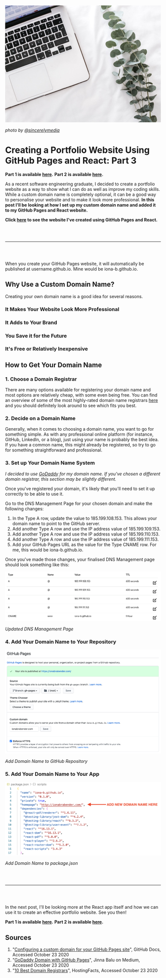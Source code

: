 ![Cover Image](./cover-image.jpg)

*photo by [@sincerelymedia](https://unsplash.com/@sincerelymedia)*

# Creating a Portfolio Website Using GitHub Pages and React: Part 3

**Part 1 is available [here](https://dev.to/ionabrabender/creating-a-portfolio-website-using-github-pages-and-react-part-1-1mm4).**
**Part 2 is available [here](https://dev.to/ionabrabender/creating-a-portfolio-website-using-github-pages-and-react-part-2-16e1).**

As a recent software engineering graduate, I decided to create a portfolio website as a way to show what I can do as well as improve my coding skills. While a custom domain name is completely optional, it can be a good way to personalise your website and to make it look more professional. **In this post I'll be looking at how I set up my custom domain name and added it to my GitHub Pages and React website.**

**Click [here](https://ionabrabender.com/) to see the website I've created using GitHub Pages and React.**

<br></br>
***
<br></br>

When you create your GitHub Pages website, it will automatically be published at username.github.io. Mine would be iona-b.github.io. 



## Why Use a Custom Domain Name?

Creating your own domain name is a good idea for several reasons. 

### It Makes Your Website Look More Professional



### It Adds to Your Brand



### You Save it for the Future



### It's Free or Relatively Inexpensive



## How to Get Your Domain Name



### 1. Choose a Domain Registrar

There are many options available for registering your domain name and most options are relatively cheap, with some even being free. You can find an overview of some of the most highly-rated domain name registrars [here](https://hostingfacts.com/domain-registrars/) and you should definitely look around to see which fits you best.

### 2. Decide on a Domain Name

Generally, when it comes to choosing a domain name, you want to go for something simple. As with any professional online platform (for instance, GitHub, LinkedIn, or a blog), just using your name is probably the best idea. If you have a common name, this might already be registered, so try to go for something straightforward and professional.

### 3. Set up Your Domain Name System

*I decided to use [GoDaddy](https://www.godaddy.com/offers/brand/repeat?isc=goodbr01&gclid=CjwKCAjw_sn8BRBrEiwAnUGJDqZz7ciO66I91q57s-7fVxRyhhGnnjm08IBfArEepTcUNbdbRNvJiRoC2_wQAvD_BwE&gclsrc=aw.ds) for my domain name. If you've chosen a different domain registrar, this section may be slightly different.*

Once you've registered your domain, it's likely that you'll need to set it up correctly to be able to use it.

Go to the DNS Management Page for your chosen domain and make the following changes:

1. In the Type A row, update the value to 185.199.108.153. This allows your domain name to point to the GitHub server.
2. Add another Type A row and use the IP address value of 185.199.109.153.
3. Add another Type A row and use the IP address value of 185.199.110.153.
4. Add another Type A row and use the IP address value of 185.199.111.153.
5. Add your GitHub Pages URL as the value for the Type CNAME row. For me, this would be iona-b.github.io.

Once you've made those changes, your finalised DNS Management page should look something like this:

![Updated DNS Management Page](./dns-management.png)

*Updated DNS Management Page*


### 4. Add Your Domain Name to Your Repository

![Add Domain Name to GitHub Repository](./add-custom-domain-to-github-pages.png)

*Add Domain Name to GitHub Repository*


### 5. Add Your Domain Name to Your App

![Add Domain Name to package.json](./add-domain-name-to-package-json.png)

*Add Domain Name to package.json*

<br></br>
***
<br></br>

In the next post, I'll be looking more at the React app itself and how we can use it to create an effective portfolio website. See you then!

**Part 1 is available [here](https://dev.to/ionabrabender/creating-a-portfolio-website-using-github-pages-and-react-part-1-1mm4).**
**Part 2 is available [here](https://dev.to/ionabrabender/creating-a-portfolio-website-using-github-pages-and-react-part-2-16e1).**

## Sources
1. "[Configuring a custom domain for your GitHub Pages site](https://docs.github.com/en/free-pro-team@latest/github/working-with-github-pages/configuring-a-custom-domain-for-your-github-pages-site)", GitHub Docs, Accessed October 23 2020
2. "[GoDaddy Domain with GitHub Pages](https://medium.com/@JinnaBalu/godaddy-domain-with-github-pages-62aed906d4ef)", Jinna Balu on Medium, Accessed October 23 2020
3. "[10 Best Domain Registrars](https://hostingfacts.com/domain-registrars/)", HostingFacts, Accessed October 23 2020